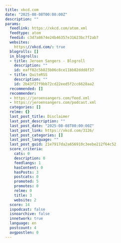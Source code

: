 ```yaml
---
title: xkcd.com
date: "2025-08-08T00:00:00Z"
description: ""
params:
  feedlink: https://xkcd.com/atom.xml
  feedtype: atom
  feedid: c3d7a8674e24b46357e31623bc7f2ab7
  websites:
    https://xkcd.com/: true
  blogrolls: []
  in_blogrolls:
  - title: Jeroen Sangers - Blogroll
    description: ""
    id: eaff02c5b823b06c8ce11bb82ddd8f37
  - title: QuiteRSS
    description: ""
    id: 2b43f27f9bb72cd22eed5f2cc6628aa2
  recommended: []
  recommender:
  - https://jeroensangers.com/feed.xml
  - https://jeroensangers.com/podcast.xml
  categories: []
  relme: {}
  last_post_title: Disclaimer
  last_post_description: ""
  last_post_date: "2025-08-08T00:00:00Z"
  last_post_link: https://xkcd.com/3126/
  last_post_categories: []
  last_post_language: ""
  last_post_guid: 21e7917da2a656910c3eebe212f64c52
  score_criteria:
    cats: 0
    description: 0
    feedlangs: 1
    hasContent: 0
    hasPosts: 3
    postcats: 0
    promoted: 5
    promotes: 0
    relme: 0
    title: 3
    website: 2
  score: 14
  ispodcast: false
  isnoarchive: false
  innetwork: true
  language: en
  postcount: 4
  avgpostlen: 0
---
```

